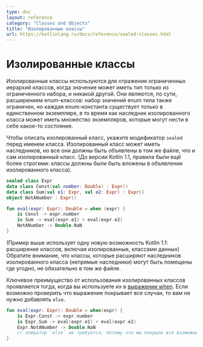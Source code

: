 ```yaml
---
type: doc
layout: reference
category: "Classes and Objects"
title: "Изолированные классы"
url: https://kotlinlang.ru/docs/reference/sealed-classes.html
---
```


<!--# Sealed Classes-->
# Изолированные классы

<!--Sealed classes are used for representing restricted class hierarchies, when a value can have one of the types from a
limited set, but cannot have any other type. They are, in a sense, an extension of enum classes: the set of values
for an enum type is also restricted, but each enum constant exists only as a single instance, whereas a subclass
of a sealed class can have multiple instances which can contain state.-->

Изолированные классы используются для отражения ограниченных иерархий классов, когда значение может иметь тип только из ограниченного набора, и никакой другой. Они являются, по сути, расширением enum-классов: набор значений enum типа также ограничен, но каждая enum-константа существует только в единственном экземпляре, в то время как наследник изолированного класса может иметь множество экземпляров, которые могут нести в себе какое-то состояние.

<!--To declare a sealed class, you put the `sealed` modifier before the name of the class. A sealed class can have
subclasses, but all of them must be declared in the same file as the sealed class itself. (Before Kotlin 1.1,
the rules were even more strict: classes had to be nested inside the declaration of the sealed class). -->

Чтобы описать изолированный класс, укажите модификатор `sealed` перед именем класса. Изолированный класс может иметь наследников, но все они должны быть объявлены в том же файле, что и сам изолированный класс. (До версии Kotlin 1.1, правила были ещё более строгими: классы должны были быть вложены в объявлении изолированного класса). 

``` kotlin
sealed class Expr
data class Const(val number: Double) : Expr()
data class Sum(val e1: Expr, val e2: Expr) : Expr()
object NotANumber : Expr()

fun eval(expr: Expr): Double = when (expr) {
    is Const -> expr.number
    is Sum -> eval(expr.e1) + eval(expr.e2)
    NotANumber -> Double.NaN
}
```

<!--(The example above uses one additional new feature of Kotlin 1.1: the possibility for data classes to extend other
classes, including sealed classes.)
Note that classes which extend subclasses of a sealed class (indirect inheritors) can be placed anywhere, not necessarily in
the same file.-->
(Пример выше использует одну новую возможность Kotlin 1.1: расширение классов, включая изолированные, классами данных)
Обратите внимание, что классы, которые расширяют наследников изолированного класса (непрямые наследники) могут быть помещены где угодно, не обязательно в том же файле.


<!--The key benefit of using sealed classes comes into play when you use them in a [`when` expression](control-flow.html#when-expression). If it's possible to verify that the statement covers all cases, you don't need to add an `else` clause to the statement.-->

Ключевое преимущество от использования изолированных классов проявляется тогда, когда вы используете их в [выражении when](control-flow.html#when-expression). Если возможно проверить что выражение покрывает все случаи, то вам не нужно добавлять `else`.

``` kotlin
fun eval(expr: Expr): Double = when(expr) {
    is Expr.Const -> expr.number
    is Expr.Sum -> eval(expr.e1) + eval(expr.e2)
    Expr.NotANumber -> Double.NaN
    // оператор `else` не требуется, потому что мы покрыли все возможные случаи
}
```
